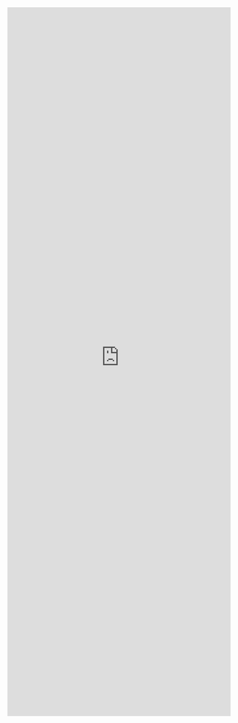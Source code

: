 <iframe 
    title='HoverCard Examples'
    src='https://fabricweb.z5.web.core.windows.net/pr-deploy-site/refs/heads/master/fabric-website-resources/dist/index.html#/examples/hovercard?docsExample=true'
    frameborder='no'
    height='1600'
    style='width: 100%;'
>